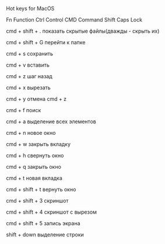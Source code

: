 Hot keys for MacOS

Fn Function
Ctrl Control
CMD Command
Shift
Caps Lock


cmd + shift + . 
показать скрытые файлы(дважды - скрыть их)

cmd + shift + G 
перейти к папке 

cmd + s
сохранить

cmd + v
вставить

cmd + z
шаг назад

cmd + x
вырезать

cmd + y
отмена cmd + z

cmd + f
поиск

cmd + a
выделение всех элементов

cmd + n
новое окно

cmd + w
закрыть вкладку

cmd + h
свернуть окно

cmd + q
закрыть окно

cmd + t
новая вкладка

cmd + shift + t
вернуть окно

cmd + shift + 3
скриншот

cmd + shift + 4
скриншот с вырезом

cmd + shift + 5
запись экрана

shift + down
выделение строки
